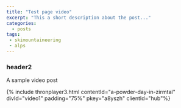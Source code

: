 ```yaml
---
title: "Test page video"
excerpt: "This a short description about the post..."
categories:
  - posts
tags: 
 - skimountaineering 
 - alps
---
```

### header2
A sample video post

{% include thronplayer3.html contentId="a-powder-day-in-zirmtal" divId="video1" padding="75%" pkey="a8yszh" clientId="hub"%}

